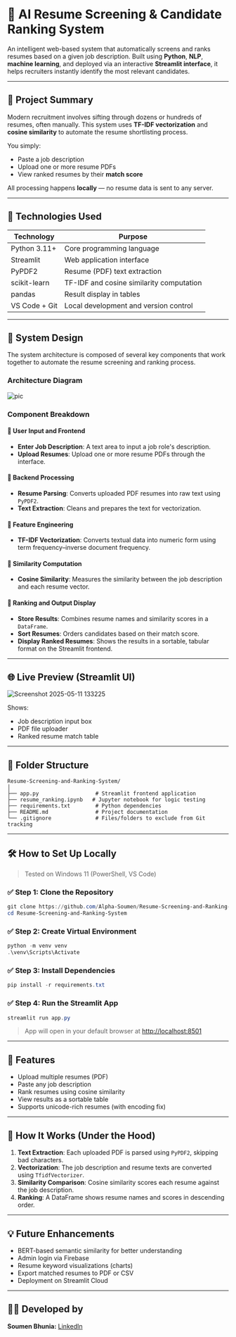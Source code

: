 # 📄 AI Resume Screening & Candidate Ranking System

An intelligent web-based system that automatically screens and ranks resumes based on a given job description. Built using **Python**, **NLP**, **machine learning**, and deployed via an interactive **Streamlit interface**, it helps recruiters instantly identify the most relevant candidates.

---

## 🧠 Project Summary

Modern recruitment involves sifting through dozens or hundreds of resumes, often manually. This system uses **TF-IDF vectorization** and **cosine similarity** to automate the resume shortlisting process.

You simply:

* Paste a job description
* Upload one or more resume PDFs
* View ranked resumes by their **match score**

All processing happens **locally** — no resume data is sent to any server.

---

## 🔧 Technologies Used

| Technology    | Purpose                                  |
| ------------- | ---------------------------------------- |
| Python 3.11+  | Core programming language                |
| Streamlit     | Web application interface                |
| PyPDF2        | Resume (PDF) text extraction             |
| scikit-learn  | TF-IDF and cosine similarity computation |
| pandas        | Result display in tables                 |
| VS Code + Git | Local development and version control    |

---
## 🧩 System Design

The system architecture is composed of several key components that work together to automate the resume screening and ranking process.

### Architecture Diagram
![pic](https://github.com/user-attachments/assets/f6a89341-f9f2-4854-a53d-95bc7e1e8153)


### Component Breakdown

#### 🔹 User Input and Frontend

* **Enter Job Description**: A text area to input a job role's description.
* **Upload Resumes**: Upload one or more resume PDFs through the interface.

#### 🔹 Backend Processing

* **Resume Parsing**: Converts uploaded PDF resumes into raw text using `PyPDF2`.
* **Text Extraction**: Cleans and prepares the text for vectorization.

#### 🔹 Feature Engineering

* **TF-IDF Vectorization**: Converts textual data into numeric form using term frequency–inverse document frequency.

#### 🔹 Similarity Computation

* **Cosine Similarity**: Measures the similarity between the job description and each resume vector.

#### 🔹 Ranking and Output Display

* **Store Results**: Combines resume names and similarity scores in a `DataFrame`.
* **Sort Resumes**: Orders candidates based on their match score.
* **Display Ranked Resumes**: Shows the results in a sortable, tabular format on the Streamlit frontend.

---







## 🌐 Live Preview (Streamlit UI)
![Screenshot 2025-05-11 133225](https://github.com/user-attachments/assets/bbb4bb35-69d2-47c9-80c2-d70343a0b078)



Shows:

* Job description input box
* PDF file uploader
* Ranked resume match table

---

## 📁 Folder Structure

```
Resume-Screening-and-Ranking-System/
│
├── app.py                  # Streamlit frontend application
├── resume_ranking.ipynb   # Jupyter notebook for logic testing
├── requirements.txt        # Python dependencies
├── README.md               # Project documentation
└── .gitignore              # Files/folders to exclude from Git tracking
```

---

## 🛠️ How to Set Up Locally

> Tested on Windows 11 (PowerShell, VS Code)

### ✅ Step 1: Clone the Repository

```powershell
git clone https://github.com/Alpha-Soumen/Resume-Screening-and-Ranking-System.git
cd Resume-Screening-and-Ranking-System
```

### ✅ Step 2: Create Virtual Environment

```powershell
python -m venv venv
.\venv\Scripts\Activate
```

### ✅ Step 3: Install Dependencies

```powershell
pip install -r requirements.txt
```

### ✅ Step 4: Run the Streamlit App

```powershell
streamlit run app.py
```

> App will open in your default browser at [http://localhost:8501](http://localhost:8501)

---

## 🧪 Features

* Upload multiple resumes (PDF)
* Paste any job description
* Rank resumes using cosine similarity
* View results as a sortable table
* Supports unicode-rich resumes (with encoding fix)

---

## 🧠 How It Works (Under the Hood)

1. **Text Extraction**: Each uploaded PDF is parsed using `PyPDF2`, skipping bad characters.
2. **Vectorization**: The job description and resume texts are converted using `TfidfVectorizer`.
3. **Similarity Comparison**: Cosine similarity scores each resume against the job description.
4. **Ranking**: A DataFrame shows resume names and scores in descending order.

---


## 💡 Future Enhancements

* BERT-based semantic similarity for better understanding
* Admin login via Firebase
* Resume keyword visualizations (charts)
* Export matched resumes to PDF or CSV
* Deployment on Streamlit Cloud

---

## 👨‍💻 Developed by
**Soumen Bhunia:** [LinkedIn ](https://www.linkedin.com/in/soumen-bhunia-2b8799293/)




